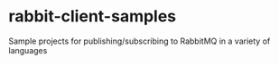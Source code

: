 # rabbit-client-samples
Sample projects for publishing/subscribing to RabbitMQ in a variety of languages
